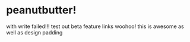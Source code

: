 # peanutbutter!

with write failed!!!
test out beta feature links woohoo!
this is awesome
as well as design padding

